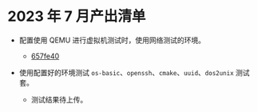 # 2023 年 7 月产出清单

- 配置使用 QEMU 进行虚拟机测试时，使用网络测试的环境。

  - [657fe40](https://github.com/Suyun114/PLCT/commit/657fe40445c99bbde8163ce09e03ec88210bb220)

- 使用配置好的环境测试 `os-basic`、`openssh`、`cmake`、`uuid`、`dos2unix` 测试套。

  - 测试结果待上传。